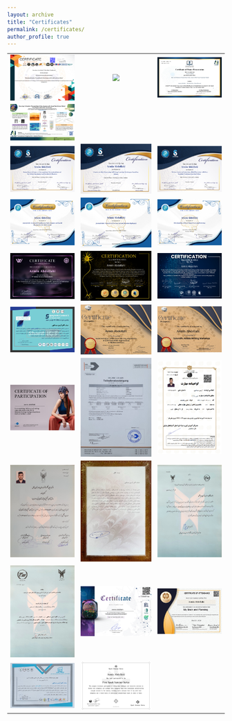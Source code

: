 ```yaml
---
layout: archive
title: "Certificates"
permalink: /certificates/
author_profile: true
---
```


| | | |
|:-------------------------:|:-------------------------:|:-------------------------:|
| <a href="/images/certificate-24.png" target="_blank"><img src="/images/certificate-24.png" /></a> | <a href="/images/certificate-25.png" target="_blank"><img src="/images/certificate-25.png" /></a> | <a href="/images/certificate-27.jpg" target="_blank"><img src="/images/certificate-27.jpg" /></a> |
| <a href="/images/certificate-26.png" target="_blank"><img src="/images/certificate-26.png" /></a> |  |  |
| <a href="/images/certificate-01.png" target="_blank"><img src="/images/certificate-01.png" /></a> | <a href="/images/certificate-02.png" target="_blank"><img src="/images/certificate-02.png" /></a> | <a href="/images/certificate-03.png" target="_blank"><img src="/images/certificate-03.png" /></a> |
| <a href="/images/certificate-15.png" target="_blank"><img src="/images/certificate-15.png" /></a> | <a href="/images/certificate-16.png" target="_blank"><img src="/images/certificate-16.png" /></a> | <a href="/images/certificate-23.png" target="_blank"><img src="/images/certificate-23.png" /></a> |
| <a href="/images/certificate-18.jpeg" target="_blank"><img src="/images/certificate-18.jpeg" /></a>  | <a href="/images/certificate-07.png" target="_blank"><img src="/images/certificate-07.png" /></a> | <a href="/images/certificate-08.png" target="_blank"><img src="/images/certificate-08.png" /></a> |
| <a href="/images/certificate-10.png" target="_blank"><img src="/images/certificate-10.png" /></a> | <a href="/images/certificate-09.jpg" target="_blank"><img src="/images/certificate-09.jpg" /></a> | <a href="/images/certificate-14.jpg" target="_blank"><img src="/images/certificate-14.jpg" /></a> |
| <a href="/images/certificate-13.png" target="_blank"><img src="/images/certificate-13.png" /></a> | <a href="/images/certificate-04.jpg" target="_blank"><img src="/images/certificate-04.jpg" /></a> | <a href="/images/certificate-05.png" target="_blank"><img src="/images/certificate-05.png" /></a> |
| <a href="/images/certificate-06.jpg" target="_blank"><img src="/images/certificate-06.jpg" /></a> | <a href="/images/certificate-17.jpg" target="_blank"><img src="/images/certificate-17.jpg" /></a> | <a href="/images/certificate-20.jpg" target="_blank"><img src="/images/certificate-20.jpg" /></a> |
| <a href="/images/certificate-21.jpg" target="_blank"><img src="/images/certificate-21.jpg" /></a> | <a href="/images/certificate-11.jpeg" target="_blank"><img src="/images/certificate-11.jpeg" /></a> | <a href="/images/certificate-12.jpg" target="_blank"><img src="/images/certificate-12.jpg" /></a> |
<a href="/images/certificate-22.jpg" target="_blank"><img src="/images/certificate-22.jpg" /></a> | <a href="/images/certificate-19.png" target="_blank"><img src="/images/certificate-19.png" /></a> |
